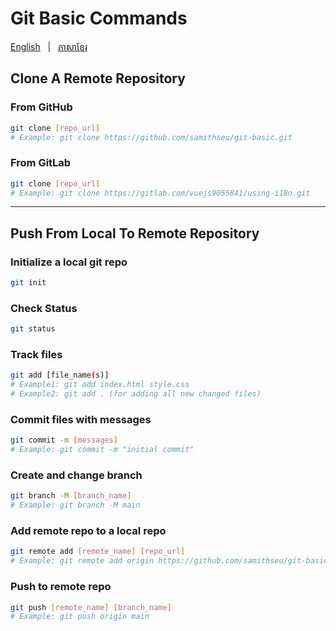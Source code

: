 # Git Basic Commands

<p align="left">
  <a href="README.md">English</a> &nbsp; | &nbsp;
  <a href="README_KH.md">ភាសាខ្មែរ</a>
</p>

## Clone A Remote Repository

### From GitHub

```bash
git clone [repo_url]
# Example: git clone https://github.com/samithseu/git-basic.git
```

### From GitLab

```bash
git clone [repo_url]
# Example: git clone https://gitlab.com/vuejs9055841/using-i18n.git
```

---

## Push From Local To Remote Repository

### Initialize a local git repo

```bash
git init
```

### Check Status

```bash
git status
```

### Track files

```bash
git add [file_name(s)]
# Example1: git add index.html style.css
# Example2: git add . (for adding all new changed files)
```

### Commit files with messages

```bash
git commit -m [messages]
# Example: git commit -m "initial commit"
```

### Create and change branch

```bash
git branch -M [branch_name]
# Example: git branch -M main
```

### Add remote repo to a local repo

```bash
git remote add [remote_name] [repo_url]
# Example: git remote add origin https://github.com/samithseu/git-basic
```

### Push to remote repo

```bash
git push [remote_name] [branch_name]
# Example: git push origin main
```
